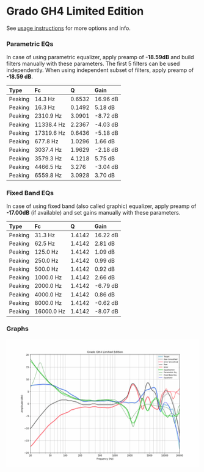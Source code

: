 # Grado GH4 Limited Edition
See [usage instructions](https://github.com/jaakkopasanen/AutoEq#usage) for more options and info.

### Parametric EQs
In case of using parametric equalizer, apply preamp of **-18.59dB** and build filters manually
with these parameters. The first 5 filters can be used independently.
When using independent subset of filters, apply preamp of **-18.59 dB**.

| Type    | Fc         |      Q | Gain     |
|:--------|:-----------|:-------|:---------|
| Peaking | 14.3 Hz    | 0.6532 | 16.96 dB |
| Peaking | 16.3 Hz    | 0.1492 | 5.18 dB  |
| Peaking | 2310.9 Hz  | 3.0901 | -8.72 dB |
| Peaking | 11338.4 Hz | 2.2367 | -4.03 dB |
| Peaking | 17319.6 Hz | 0.6436 | -5.18 dB |
| Peaking | 677.8 Hz   | 1.0296 | 1.66 dB  |
| Peaking | 3037.4 Hz  | 1.9629 | -2.18 dB |
| Peaking | 3579.3 Hz  | 4.1218 | 5.75 dB  |
| Peaking | 4466.5 Hz  | 3.276  | -3.04 dB |
| Peaking | 6559.8 Hz  | 3.0928 | 3.70 dB  |

### Fixed Band EQs
In case of using fixed band (also called graphic) equalizer, apply preamp of **-17.00dB**
(if available) and set gains manually with these parameters.

| Type    | Fc         |      Q | Gain     |
|:--------|:-----------|:-------|:---------|
| Peaking | 31.3 Hz    | 1.4142 | 16.22 dB |
| Peaking | 62.5 Hz    | 1.4142 | 2.81 dB  |
| Peaking | 125.0 Hz   | 1.4142 | 1.09 dB  |
| Peaking | 250.0 Hz   | 1.4142 | 0.99 dB  |
| Peaking | 500.0 Hz   | 1.4142 | 0.92 dB  |
| Peaking | 1000.0 Hz  | 1.4142 | 2.66 dB  |
| Peaking | 2000.0 Hz  | 1.4142 | -6.79 dB |
| Peaking | 4000.0 Hz  | 1.4142 | 0.86 dB  |
| Peaking | 8000.0 Hz  | 1.4142 | -0.62 dB |
| Peaking | 16000.0 Hz | 1.4142 | -8.07 dB |

### Graphs
![](./Grado%20GH4%20Limited%20Edition.png)